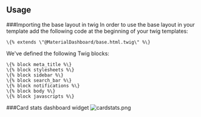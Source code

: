 ## Usage
###Importing the base layout in twig
In order to use the base layout in your template add the following code at the beginning of your twig templates:

    \{% extends \"@MaterialDashboard/base.html.twig\" %\}
    

We've defined the following Twig blocks:

    \{% block meta_title %\}
    \{% block stylesheets %\}
    \{% block sidebar %\}
	\{% block search_bar %\}
    \{% block notifications %\}
    \{% block body %\}
    \{% block javascripts %\}
   
###Card stats dashboard widget
![cardstats.png]({{site.baseurl}}/cardstats.png)
